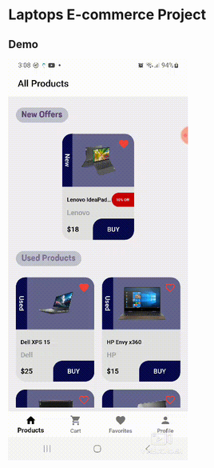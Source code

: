 # Laptops E-commerce Project 
 
 ## Demo 
 ![](https://github.com/Aya-Ai-2022/first_task_1/blob/master/demo_ecomm.gif)



